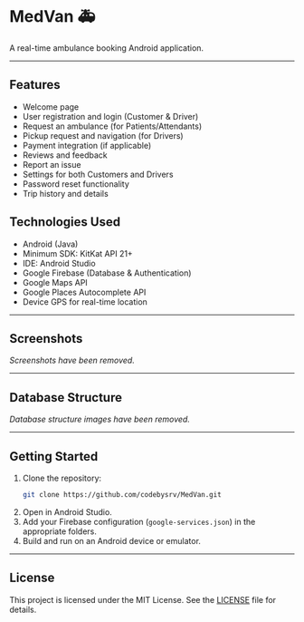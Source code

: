 # MedVan 🚑

A real-time ambulance booking Android application.

---

## Features
- Welcome page
- User registration and login (Customer & Driver)
- Request an ambulance (for Patients/Attendants)
- Pickup request and navigation (for Drivers)
- Payment integration (if applicable)
- Reviews and feedback
- Report an issue
- Settings for both Customers and Drivers
- Password reset functionality
- Trip history and details

## Technologies Used
- Android (Java)
- Minimum SDK: KitKat API 21+
- IDE: Android Studio
- Google Firebase (Database & Authentication)
- Google Maps API
- Google Places Autocomplete API
- Device GPS for real-time location

---

## Screenshots

_Screenshots have been removed._

---

## Database Structure

_Database structure images have been removed._

---

## Getting Started

1. Clone the repository:
   ```sh
   git clone https://github.com/codebysrv/MedVan.git
   ```
2. Open in Android Studio.
3. Add your Firebase configuration (`google-services.json`) in the appropriate folders.
4. Build and run on an Android device or emulator.

---

## License

This project is licensed under the MIT License. See the [LICENSE](LICENSE) file for details.







